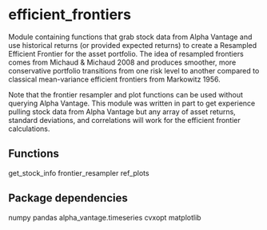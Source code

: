 # efficient_frontiers
Module containing functions that grab stock data from Alpha Vantage
and use historical returns (or provided expected returns) to create
a Resampled Efficient Frontier for the asset portfolio. The idea
of resampled frontiers comes from Michaud & Michaud 2008 and produces
smoother, more conservative portfolio transitions from one risk level
to another compared to classical mean-variance efficient frontiers from
Markowitz 1956.

Note that the frontier resampler and plot functions can be used without
querying Alpha Vantage. This module was written in part to get experience
pulling stock data from Alpha Vantage but any array of asset returns,
standard deviations, and correlations will work for the efficient 
frontier calculations. 

Functions
---------
get_stock_info
frontier_resampler
ref_plots
    
Package dependencies
--------------------
numpy
pandas
alpha_vantage.timeseries
cvxopt
matplotlib
